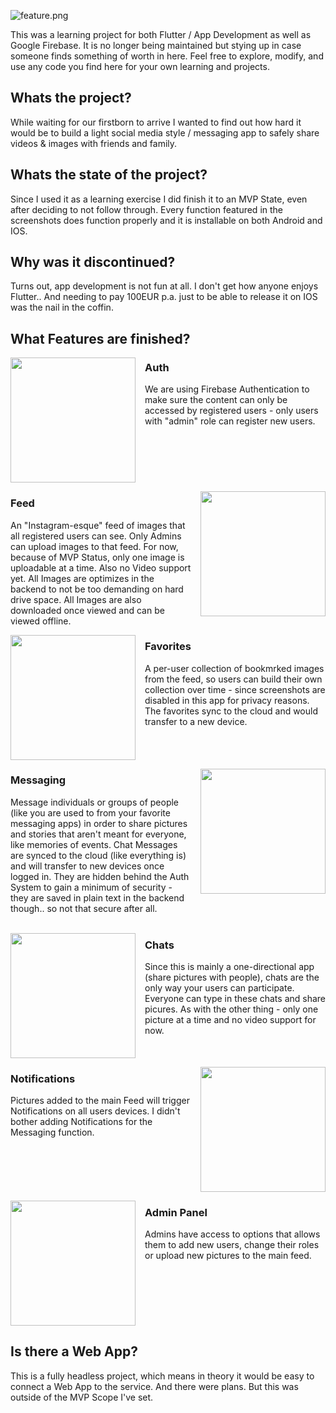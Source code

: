 ![feature.png](assets/readme/feature.png)

This was a learning project for both Flutter / App Development as well as Google Firebase.
It is no longer being maintained but stying up in case someone finds something of worth in here.
Feel free to explore, modify, and use any code you find here for your own learning and projects.

## Whats the project?

While waiting for our firstborn to arrive I wanted to find out how hard it would be to build a
light social media style / messaging app to safely share videos & images with friends and family.

## Whats the state of the project?

Since I used it as a learning exercise I did finish it to an MVP State, even after deciding to not follow through.
Every function featured in the screenshots does function properly and it is installable on both Android and IOS.

## Why was it discontinued?

Turns out, app development is not fun at all. I don't get how anyone enjoys Flutter..
And needing to pay 100EUR p.a. just to be able to release it on IOS was the nail in the coffin.

## What Features are finished?

<img src="assets/readme/auth.png" align="left" width="200px" style="margin-right: 15px;"/>

### Auth
We are using Firebase Authentication to make sure the content can only be accessed by registered users -
only users with "admin" role can register new users.
<br clear="left"/>

<img src="assets/readme/feed.png" align="right" width="200px" style="margin-left: 15px;"/>

### Feed
An "Instagram-esque" feed of images that all registered users can see. Only Admins can upload images to that feed.
For now, because of MVP Status, only one image is uploadable at a time. Also no Video support yet.
All Images are optimizes in the backend to not be too demanding on hard drive space.
All Images are also downloaded once viewed and can be viewed offline.
<br clear="right"/>

<img src="assets/readme/fav.png" align="left" width="200px" style="margin-right: 15px;"/>

### Favorites
A per-user collection of bookmrked images from the feed, so users can build their own collection over time -
since screenshots are disabled in this app for privacy reasons. 
The favorites sync to the cloud and would transfer to a new device.
<br clear="left"/>

<img src="assets/readme/mess.png" align="right" width="200px" style="margin-left: 15px;"/>

### Messaging
Message individuals or groups of people (like you are used to from your favorite messaging apps)
in order to share pictures and stories that aren't meant for everyone, like memories of events.
Chat Messages are synced to the cloud (like everything is) and will transfer to new devices once logged in.
They are hidden behind the Auth System to gain a minimum of security - they are saved in plain text in the backend though..
so not that secure after all.  
<br clear="right"/>

<img src="assets/readme/chat.png" align="left" width="200px" style="margin-right: 15px;"/>

### Chats
Since this is mainly a one-directional app (share pictures with people), chats are the only way your users can participate.
Everyone can type in these chats and share picures.
As with the other thing - only one picture at a time and no video support for now.
<br clear="left"/>

<img src="assets/readme/notifications.png" align="right" width="200px" style="margin-left: 15px;"/>

### Notifications
Pictures added to the main Feed will trigger Notifications on all users devices. I didn't bother adding Notifications for the Messaging function.
<br clear="right"/>

<img src="assets/readme/debug.png" align="left" width="200px" style="margin-right: 15px;"/>

### Admin Panel
Admins have access to options that allows them to add new users, change their roles or upload new pictures to the main feed. 
<br clear="left"/>

## Is there a Web App?

This is a fully headless project, which means in theory it would be easy to connect a Web App to the service. And there were plans.
But this was outside of the MVP Scope I've set.
